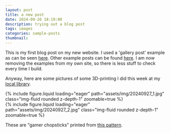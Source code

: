 ```yaml
---
layout: post
title: a new post
date: 2024-09-26 18:19:00
description: trying out a blog post
tags: images
categories: sample-posts
thumbnail:
---
```


This is my first blog post on my new website. I used a 'gallery post' example as can be seen [here](https://alshedivat.github.io/al-folio/blog/2015/images/). Other example posts can be found [here](https://alshedivat.github.io/al-folio/blog/). I am now removing the examples from my own site, so there is less stuff to check every time I build.

Anyway, here are some pictures of some 3D-printing I did this week at my [local library](https://www.halmstad.se/upplevaochgora/kultur/bibliotekenihalmstad/bibliotekenstjanster/datorerutskrifterochwifi.12950.html#h-3Dskrivare).

<div class="row mt-3">
    <div class="col-sm mt-3 mt-md-0">
        {% include figure.liquid loading="eager" path="assets/img/20240927_1.jpg" class="img-fluid rounded z-depth-1" zoomable=true %}
    </div>
    <div class="col-sm mt-3 mt-md-0">
        {% include figure.liquid loading="eager" path="assets/img/20240927_2.jpg" class="img-fluid rounded z-depth-1" zoomable=true %}
    </div>
</div>

These are "gamer chopsticks" printed from [this pattern](https://www.thingiverse.com/thing:5809166).
